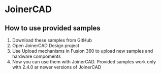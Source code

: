 # JoinerCAD

## How to use provided samples

1. Download these samples from GitHub
2. Open JoinerCAD Design project
3. Use Upload mechanisms in Fusion 360 to upload new samples and hardware compoments
4. Now you can use them with JoinerCAD. Provided samples work only with 2.4.0 ar newer versions of JoinerCAD

